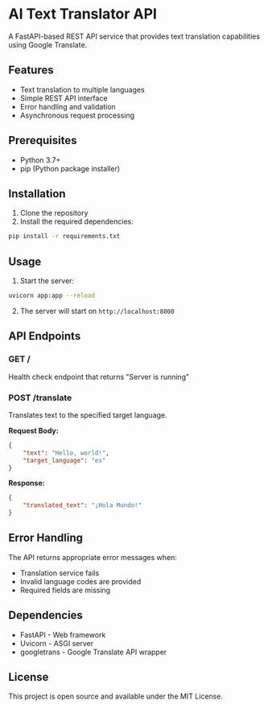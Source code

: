 # AI Text Translator API

A FastAPI-based REST API service that provides text translation capabilities using Google Translate.

## Features

- Text translation to multiple languages
- Simple REST API interface
- Error handling and validation
- Asynchronous request processing

## Prerequisites

- Python 3.7+
- pip (Python package installer)

## Installation

1. Clone the repository
2. Install the required dependencies:

```bash
pip install -r requirements.txt
```

## Usage

1. Start the server:

```bash
uvicorn app:app --reload
```

2. The server will start on `http://localhost:8000`

## API Endpoints

### GET /

Health check endpoint that returns "Server is running"

### POST /translate

Translates text to the specified target language.

**Request Body:**
```json
{
    "text": "Hello, world!",
    "target_language": "es"
}
```

**Response:**
```json
{
    "translated_text": "¡Hola Mundo!"
}
```

## Error Handling

The API returns appropriate error messages when:
- Translation service fails
- Invalid language codes are provided
- Required fields are missing

## Dependencies

- FastAPI - Web framework
- Uvicorn - ASGI server
- googletrans - Google Translate API wrapper

## License

This project is open source and available under the MIT License.